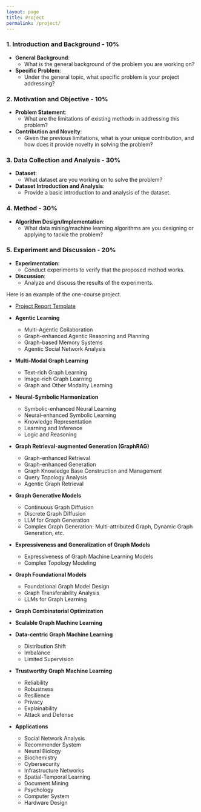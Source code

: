 ```yaml
---
layout: page
title: Project
permalink: /project/
---
```


### 1. Introduction and Background - 10%
- **General Background**: 
  - What is the general background of the problem you are working on?
- **Specific Problem**: 
  - Under the general topic, what specific problem is your project addressing?

### 2. Motivation and Objective - 10%
- **Problem Statement**: 
  - What are the limitations of existing methods in addressing this problem?
- **Contribution and Novelty**: 
  - Given the previous limitations, what is your unique contribution, and how does it provide novelty in solving the problem?

### 3. Data Collection and Analysis - 30%
- **Dataset**: 
  - What dataset are you working on to solve the problem?
- **Dataset Introduction and Analysis**: 
  - Provide a basic introduction to and analysis of the dataset.

### 4. Method - 30%
- **Algorithm Design/Implementation**: 
  - What data mining/machine learning algorithms are you designing or applying to tackle the problem?

### 5. Experiment and Discussion - 20%
- **Experimentation**: 
  - Conduct experiments to verify that the proposed method works.
- **Discussion**: 
  - Analyze and discuss the results of the experiments.

Here is an example of the one-course project.
- [Project Report Template](https://ml-graph.github.io/winter-2025/static_files/Federated_Learning_for_Document_Classification.pdf)

- **Agentic Learning**
  - Multi-Agentic Collaboration
  - Graph-enhanced Agentic Reasoning and Planning
  - Graph-based Memory Systems
  - Agentic Social Network Analysis

- **Multi-Modal Graph Learning**
  - Text-rich Graph Learning
  - Image-rich Graph Learning
  - Graph and Other Modality Learning

- **Neural-Symbolic Harmonization**
  - Symbolic-enhanced Neural Learning
  - Neural-enhanced Symbolic Learning
  - Knowledge Representation
  - Learning and Inference
  - Logic and Reasoning

- **Graph Retrieval-augmented Generation (GraphRAG)**
  - Graph-enhanced Retrieval
  - Graph-enhanced Generation
  - Graph Knowledge Base Construction and Management
  - Query Topology Analysis
  - Agentic Graph Retrieval

- **Graph Generative Models**
  - Continuous Graph Diffusion
  - Discrete Graph Diffusion
  - LLM for Graph Generation
  - Complex Graph Generation: Multi-attributed Graph, Dynamic Graph Generation, etc.

- **Expressiveness and Generalization of Graph Models**
  - Expressiveness of Graph Machine Learning Models
  - Complex Topology Modeling

- **Graph Foundational Models**
  - Foundational Graph Model Design
  - Graph Transferability Analysis
  - LLMs for Graph Learning

- **Graph Combinatorial Optimization**

- **Scalable Graph Machine Learning**

- **Data-centric Graph Machine Learning**
  - Distribution Shift
  - Imbalance
  - Limited Supervision

- **Trustworthy Graph Machine Learning**
  - Reliability
  - Robustness
  - Resilience
  - Privacy
  - Explainability
  - Attack and Defense

- **Applications**
  - Social Network Analysis
  - Recommender System
  - Neural Biology
  - Biochemistry
  - Cybersecurity
  - Infrastructure Networks
  - Spatial-Temporal Learning
  - Document Mining
  - Psychology
  - Computer System
  - Hardware Design
